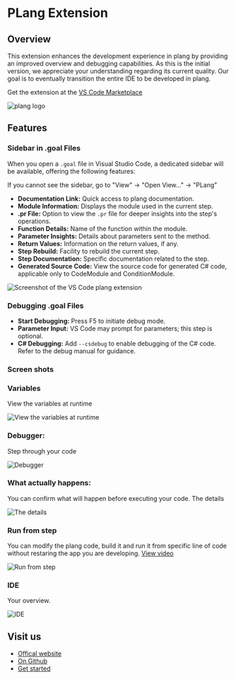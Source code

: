 # PLang Extension

## Overview
This extension enhances the development experience in plang by providing an improved overview and debugging capabilities. As this is the initial version, we appreciate your understanding regarding its current quality. Our goal is to eventually transition the entire IDE to be developed in plang.

Get the extension at the [VS Code Marketplace](https://marketplace.visualstudio.com/items?itemName=PlangHQ.plang-extension)

![plang logo](logo.png)

## Features

### Sidebar in .goal Files
When you open a `.goal` file in Visual Studio Code, a dedicated sidebar will be available, offering the following features:

If you cannot see the sidebar, go to "View" -> "Open View..." -> "PLang"

- **Documentation Link:** Quick access to plang documentation.
- **Module Information:** Displays the module used in the current step.
- **.pr File:** Option to view the `.pr` file for deeper insights into the step's operations.
- **Function Details:** Name of the function within the module.
- **Parameter Insights:** Details about parameters sent to the method.
- **Return Values:** Information on the return values, if any.
- **Step Rebuild:** Facility to rebuild the current step.
- **Step Documentation:** Specific documentation related to the step.
- **Generated Source Code:** View the source code for generated C# code, applicable only to CodeModule and ConditionModule.

![Screenshot of the VS Code plang extension](./IDE.png)
### Debugging .goal Files

- **Start Debugging:** Press F5 to initiate debug mode.
- **Parameter Input:** VS Code may prompt for parameters; this step is optional.
- **C# Debugging:** Add `--csdebug` to enable debugging of the C# code. Refer to the debug manual for guidance.

### Screen shots

### Variables
View the variables at runtime

![View the variables at runtime](variable_view.png)
### Debugger:
Step through your code 

![Debugger](Debugger.png)
### What actually happens:
You can confirm what will happen before executing your code. The details 

![The details](functionDetails.png)

### Run from step

You can modify the plang code, build it and run it from specific line of code without restaring the app you are developing.
[View video](https://www.youtube.com/watch?v=fCxol8AxdKE)

![Run from step](./RunFromStep.png)

### IDE

Your overview.

![IDE](IDE.png)
## Visit us
- [Offical website](https://plang.is)
- [On Github](https://github.com/PLangHQ/)
- [Get started](https://github.com/PLangHQ/plang/blob/main/Documentation/GetStarted.md)
